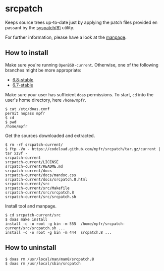 # srcpatch

Keeps source trees up-to-date just by applying the patch files provided en passant by the [syspatch(8)](http://man.openbsd.org/syspatch) utility.

For further information, please have a look at the [manpage](https://mpfr.github.io/srcpatch/srcpatch.8.html).

## How to install

Make sure you're running `OpenBSD-current`. Otherwise, one of the following branches might be more appropriate:
* [6.8-stable](https://github.com/mpfr/srcpatch/tree/6.8-stable)
* [6.7-stable](https://github.com/mpfr/srcpatch/tree/6.7-stable)

Make sure your user has sufficient `doas` permissions. To start, `cd` into the user's home directory, here `/home/mpfr`.

```
$ cat /etc/doas.conf
permit nopass mpfr
$ cd
$ pwd
/home/mpfr
```

Get the sources downloaded and extracted.

```
$ rm -rf srcpatch-current/
$ ftp -Vo - https://codeload.github.com/mpfr/srcpatch/tar.gz/current | tar xzvf -
srcpatch-current
srcpatch-current/LICENSE
srcpatch-current/README.md
srcpatch-current/docs
srcpatch-current/docs/mandoc.css
srcpatch-current/docs/srcpatch.8.html
srcpatch-current/src
srcpatch-current/src/Makefile
srcpatch-current/src/srcpatch.8
srcpatch-current/src/srcpatch.sh
```

Install tool and manpage.

```
$ cd srcpatch-current/src
$ doas make install
install -c -o root -g bin -m 555  /home/mpfr/srcpatch-current/src/srcpatch.sh ...
install -c -o root -g bin -m 444  srcpatch.8 ...
```

## How to uninstall

```
$ doas rm /usr/local/man/man8/srcpatch.8
$ doas rm /usr/local/sbin/srcpatch
```
